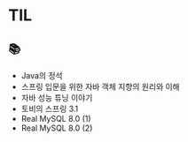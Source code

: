 # TIL

## 📚
* Java의 정석
* 스프링 입문을 위한 자바 객체 지향의 원리와 이해
* 자바 성능 튜닝 이야기
* 토비의 스프링 3.1
* Real MySQL 8.0 (1)
* Real MySQL 8.0 (2)

